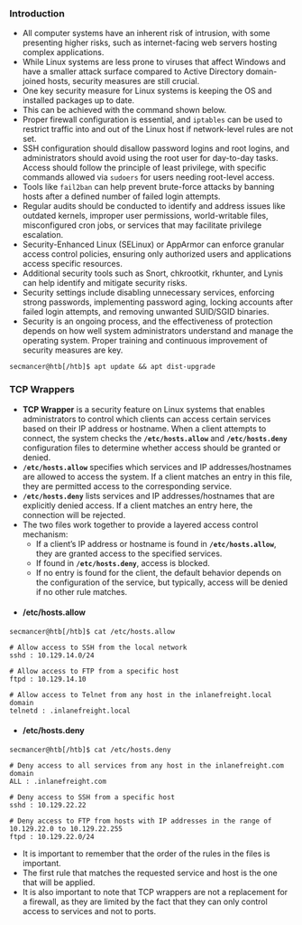 ### Introduction
- All computer systems have an inherent risk of intrusion, with some presenting higher risks, such as internet-facing web servers hosting complex applications. 
- While Linux systems are less prone to viruses that affect Windows and have a smaller attack surface compared to Active Directory domain-joined hosts, security measures are still crucial.
- One key security measure for Linux systems is keeping the OS and installed packages up to date.
- This can be achieved with the command shown below.
- Proper firewall configuration is essential, and `iptables` can be used to restrict traffic into and out of the Linux host if network-level rules are not set.
- SSH configuration should disallow password logins and root logins, and administrators should avoid using the root user for day-to-day tasks. Access should follow the principle of least privilege, with specific commands allowed via `sudoers` for users needing root-level access.
- Tools like `fail2ban` can help prevent brute-force attacks by banning hosts after a defined number of failed login attempts.
- Regular audits should be conducted to identify and address issues like outdated kernels, improper user permissions, world-writable files, misconfigured cron jobs, or services that may facilitate privilege escalation.
- Security-Enhanced Linux (SELinux) or AppArmor can enforce granular access control policies, ensuring only authorized users and applications access specific resources.
- Additional security tools such as Snort, chkrootkit, rkhunter, and Lynis can help identify and mitigate security risks.
- Security settings include disabling unnecessary services, enforcing strong passwords, implementing password aging, locking accounts after failed login attempts, and removing unwanted SUID/SGID binaries.
- Security is an ongoing process, and the effectiveness of protection depends on how well system administrators understand and manage the operating system. Proper training and continuous improvement of security measures are key.
```shell-session
secmancer@htb[/htb]$ apt update && apt dist-upgrade
```



### TCP Wrappers
- **TCP Wrapper** is a security feature on Linux systems that enables administrators to control which clients can access certain services based on their IP address or hostname. When a client attempts to connect, the system checks the **`/etc/hosts.allow`** and **`/etc/hosts.deny`** configuration files to determine whether access should be granted or denied.
- **`/etc/hosts.allow`** specifies which services and IP addresses/hostnames are allowed to access the system. If a client matches an entry in this file, they are permitted access to the corresponding service.
- **`/etc/hosts.deny`** lists services and IP addresses/hostnames that are explicitly denied access. If a client matches an entry here, the connection will be rejected.
- The two files work together to provide a layered access control mechanism:
    - If a client’s IP address or hostname is found in **`/etc/hosts.allow`**, they are granted access to the specified services.
    - If found in **`/etc/hosts.deny`**, access is blocked.
    - If no entry is found for the client, the default behavior depends on the configuration of the service, but typically, access will be denied if no other rule matches.
- #### /etc/hosts.allow
```shell-session
secmancer@htb[/htb]$ cat /etc/hosts.allow

# Allow access to SSH from the local network
sshd : 10.129.14.0/24

# Allow access to FTP from a specific host
ftpd : 10.129.14.10

# Allow access to Telnet from any host in the inlanefreight.local domain
telnetd : .inlanefreight.local
```
- #### /etc/hosts.deny
```shell-session
secmancer@htb[/htb]$ cat /etc/hosts.deny

# Deny access to all services from any host in the inlanefreight.com domain
ALL : .inlanefreight.com

# Deny access to SSH from a specific host
sshd : 10.129.22.22

# Deny access to FTP from hosts with IP addresses in the range of 10.129.22.0 to 10.129.22.255
ftpd : 10.129.22.0/24
```
- It is important to remember that the order of the rules in the files is important. 
- The first rule that matches the requested service and host is the one that will be applied. 
- It is also important to note that TCP wrappers are not a replacement for a firewall, as they are limited by the fact that they can only control access to services and not to ports.